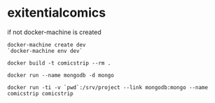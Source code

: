 # exitentialcomics

if not docker-machine is created

```
docker-machine create dev
`docker-machine env dev`
```

```
docker build -t comicstrip --rm .

docker run --name mongodb -d mongo

docker run -ti -v `pwd`:/srv/project --link mongodb:mongo --name comicstrip comicstrip
```

